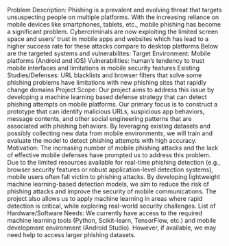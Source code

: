 Problem Description:
Phishing is a prevalent and evolving threat that targets unsuspecting people on multiple platforms. With the increasing reliance on mobile devices like smartphones, tablets, etc., mobile phishing has become a significant problem. Cybercriminals are now exploiting the limited screen space and users’ trust in mobile apps and websites which has lead to a higher success rate for these attacks compare to desktop platforms.Below are the targeted systems and vulnerabilites:
Target Environment: Mobile platforms (Android and iOS)
Vulnerabilities: human’s tendency to trust mobile interfaces and limitations in mobile security features
Existing Studies/Defenses: URL blacklists and browser filters that solve some phishing problems have limitations with new phishing sites that rapidly change domains
Project Scope: 
Our project aims to address this issue by developing a machine learning based defense strategy that can detect phishing attempts on mobile platforms. Our primary focus is to construct a prototype that can identify malicious URLs, suspicious app behaviors, message contents, and other social engineering patterns that are associated with phishing behaviors. By leveraging existing datasets and possibly collecting new data from mobile environments, we will train and evaluate the model to detect phishing attempts with high accuracy.
Motivation:
The increasing number of mobile phishing attacks and the lack of effective mobile defenses have prompted us to address this problem. Due to the limited resources available for real-time phishing detection (e.g., browser security features or robust 
application-level detection systems), mobile users often fall victim to phishing attacks. By developing lightweight machine learning-based detection models, we aim to reduce the risk of phishing attacks and improve the security of mobile communications. The project also allows us to apply machine learning in areas where rapid detection is critical, while exploring real-world security challenges.
List of Hardware/Software Needs:
We currently have access to the required machine learning tools (Python, Scikit-learn, TensorFlow, etc.) and mobile development environment (Android Studio). However, if available, we may need help to access larger phishing datasets.
